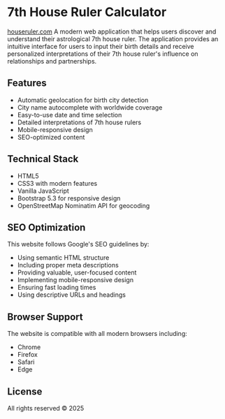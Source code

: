 # 7th House Ruler Calculator

[houseruler.com](https://houseruler.com)
A modern web application that helps users discover and understand their astrological 7th house ruler. The application provides an intuitive interface for users to input their birth details and receive personalized interpretations of their 7th house ruler's influence on relationships and partnerships.

## Features

- Automatic geolocation for birth city detection
- City name autocomplete with worldwide coverage
- Easy-to-use date and time selection
- Detailed interpretations of 7th house rulers
- Mobile-responsive design
- SEO-optimized content

## Technical Stack

- HTML5
- CSS3 with modern features
- Vanilla JavaScript
- Bootstrap 5.3 for responsive design
- OpenStreetMap Nominatim API for geocoding

## SEO Optimization

This website follows Google's SEO guidelines by:
- Using semantic HTML structure
- Including proper meta descriptions
- Providing valuable, user-focused content
- Implementing mobile-responsive design
- Ensuring fast loading times
- Using descriptive URLs and headings

## Browser Support

The website is compatible with all modern browsers including:
- Chrome
- Firefox
- Safari
- Edge

## License

All rights reserved © 2025
